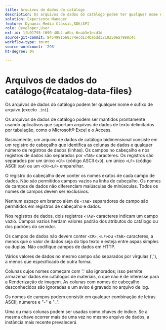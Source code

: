 ```yaml
---
title: Arquivos de dados do catálogo
description: Os arquivos de dados do catálogo podem ter qualquer nome e sufixo de arquivo (exceto .ini).
solution: Experience Manager
feature: Dynamic Media Classic,SDK/API
role: Developer,User
exl-id: 1fb91795-f699-40b4-a6bc-6eab3e1ecd1d
source-git-commit: 8454991568374ecd1c4babdd3210250ea7988c4c
workflow-type: tm+mt
source-wordcount: '298'
ht-degree: 0%

---
```


# Arquivos de dados do catálogo{#catalog-data-files}

Os arquivos de dados do catálogo podem ter qualquer nome e sufixo de arquivo (exceto `.ini`).

Os arquivos de dados de catálogo podem ser mantidos prontamente usando aplicativos que suportam arquivos de dados de texto delimitados por tabulação, como o Microsoft® Excel e o Access.

Basicamente, um arquivo de dados de catálogo bidimensional consiste em um registro de cabeçalho que identifica as colunas de dados e qualquer número de registros de dados (linhas). Os campos no cabeçalho e nos registros de dados são separados por `<TAB>` caracteres. Os registros são separados por um único `<CR>` (código ASCII `0xD`), um único `<LF>` (código ASCII `0xA`) ou um `<CR><LF>` emparelhar.

O registro do cabeçalho deve conter os nomes exatos de cada campo de dados. Não são permitidos campos vazios na linha de cabeçalho. Os nomes de campos de dados não diferenciam maiúsculas de minúsculas. Todos os nomes de campos devem ser exclusivos.

Nenhum espaço em branco além de `<TAB>` separadores de campo são permitidos em registros de cabeçalho e dados.

Nos registros de dados, dois registros `<TAB>` caracteres indicam um campo vazio. Campos vazios herdam valores padrão dos atributos do catálogo ou dos padrões do servidor.

Os campos de dados não devem conter `<CR>`, `<LF>`ou `<TAB>` caracteres, a menos que o valor de dados seja do tipo texto e esteja entre aspas simples ou duplas. Não codifique campos de dados em HTTP.

Vários valores de dados no mesmo campo são separados por vírgulas (&#39;,&#39;), a menos que especificado de outra forma.

Colunas cujos nomes começam com &#39;.&#39; são ignorados; isso permite armazenar dados em catálogos de materiais, o que não é de interesse para a Renderização de imagem. As colunas com nomes de cabeçalho desconhecidos são ignoradas e um aviso é gravado no arquivo de log.

Os nomes de campos podem consistir em qualquer combinação de letras ASCII, números e &quot;-&quot; e &quot;_&quot;.

Uma ou mais colunas podem ser usadas como chaves de índice. Se a mesma chave ocorrer mais de uma vez no mesmo arquivo de dados, a instância mais recente prevalecerá.
